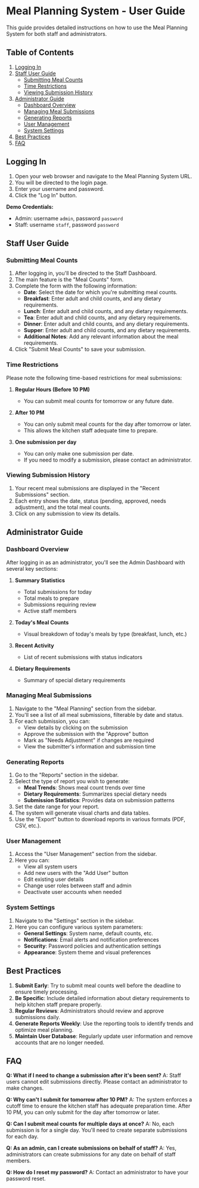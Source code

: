 # Meal Planning System - User Guide

This guide provides detailed instructions on how to use the Meal Planning System for both staff and administrators.

## Table of Contents

1. [Logging In](#logging-in)
2. [Staff User Guide](#staff-user-guide)
   - [Submitting Meal Counts](#submitting-meal-counts)
   - [Time Restrictions](#time-restrictions)
   - [Viewing Submission History](#viewing-submission-history)
3. [Administrator Guide](#administrator-guide)
   - [Dashboard Overview](#dashboard-overview)
   - [Managing Meal Submissions](#managing-meal-submissions)
   - [Generating Reports](#generating-reports)
   - [User Management](#user-management)
   - [System Settings](#system-settings)
4. [Best Practices](#best-practices)
5. [FAQ](#faq)

## Logging In

1. Open your web browser and navigate to the Meal Planning System URL.
2. You will be directed to the login page.
3. Enter your username and password.
4. Click the "Log In" button.

**Demo Credentials:**
- Admin: username `admin`, password `password`
- Staff: username `staff`, password `password`

## Staff User Guide

### Submitting Meal Counts

1. After logging in, you'll be directed to the Staff Dashboard.
2. The main feature is the "Meal Counts" form.
3. Complete the form with the following information:
   - **Date**: Select the date for which you're submitting meal counts.
   - **Breakfast**: Enter adult and child counts, and any dietary requirements.
   - **Lunch**: Enter adult and child counts, and any dietary requirements.
   - **Tea**: Enter adult and child counts, and any dietary requirements.
   - **Dinner**: Enter adult and child counts, and any dietary requirements.
   - **Supper**: Enter adult and child counts, and any dietary requirements.
   - **Additional Notes**: Add any relevant information about the meal requirements.
4. Click "Submit Meal Counts" to save your submission.

### Time Restrictions

Please note the following time-based restrictions for meal submissions:

1. **Regular Hours (Before 10 PM)**
   - You can submit meal counts for tomorrow or any future date.

2. **After 10 PM**
   - You can only submit meal counts for the day after tomorrow or later.
   - This allows the kitchen staff adequate time to prepare.

3. **One submission per day**
   - You can only make one submission per date.
   - If you need to modify a submission, please contact an administrator.

### Viewing Submission History

1. Your recent meal submissions are displayed in the "Recent Submissions" section.
2. Each entry shows the date, status (pending, approved, needs adjustment), and the total meal counts.
3. Click on any submission to view its details.

## Administrator Guide

### Dashboard Overview

After logging in as an administrator, you'll see the Admin Dashboard with several key sections:

1. **Summary Statistics**
   - Total submissions for today
   - Total meals to prepare
   - Submissions requiring review
   - Active staff members

2. **Today's Meal Counts**
   - Visual breakdown of today's meals by type (breakfast, lunch, etc.)

3. **Recent Activity**
   - List of recent submissions with status indicators

4. **Dietary Requirements**
   - Summary of special dietary requirements

### Managing Meal Submissions

1. Navigate to the "Meal Planning" section from the sidebar.
2. You'll see a list of all meal submissions, filterable by date and status.
3. For each submission, you can:
   - View details by clicking on the submission
   - Approve the submission with the "Approve" button
   - Mark as "Needs Adjustment" if changes are required
   - View the submitter's information and submission time

### Generating Reports

1. Go to the "Reports" section in the sidebar.
2. Select the type of report you wish to generate:
   - **Meal Trends**: Shows meal count trends over time
   - **Dietary Requirements**: Summarizes special dietary needs
   - **Submission Statistics**: Provides data on submission patterns
3. Set the date range for your report.
4. The system will generate visual charts and data tables.
5. Use the "Export" button to download reports in various formats (PDF, CSV, etc.).

### User Management

1. Access the "User Management" section from the sidebar.
2. Here you can:
   - View all system users
   - Add new users with the "Add User" button
   - Edit existing user details
   - Change user roles between staff and admin
   - Deactivate user accounts when needed

### System Settings

1. Navigate to the "Settings" section in the sidebar.
2. Here you can configure various system parameters:
   - **General Settings**: System name, default counts, etc.
   - **Notifications**: Email alerts and notification preferences
   - **Security**: Password policies and authentication settings
   - **Appearance**: System theme and visual preferences

## Best Practices

1. **Submit Early**: Try to submit meal counts well before the deadline to ensure timely processing.
2. **Be Specific**: Include detailed information about dietary requirements to help kitchen staff prepare properly.
3. **Regular Reviews**: Administrators should review and approve submissions daily.
4. **Generate Reports Weekly**: Use the reporting tools to identify trends and optimize meal planning.
5. **Maintain User Database**: Regularly update user information and remove accounts that are no longer needed.

## FAQ

**Q: What if I need to change a submission after it's been sent?**
A: Staff users cannot edit submissions directly. Please contact an administrator to make changes.

**Q: Why can't I submit for tomorrow after 10 PM?**
A: The system enforces a cutoff time to ensure the kitchen staff has adequate preparation time. After 10 PM, you can only submit for the day after tomorrow or later.

**Q: Can I submit meal counts for multiple days at once?**
A: No, each submission is for a single day. You'll need to create separate submissions for each day.

**Q: As an admin, can I create submissions on behalf of staff?**
A: Yes, administrators can create submissions for any date on behalf of staff members.

**Q: How do I reset my password?**
A: Contact an administrator to have your password reset.